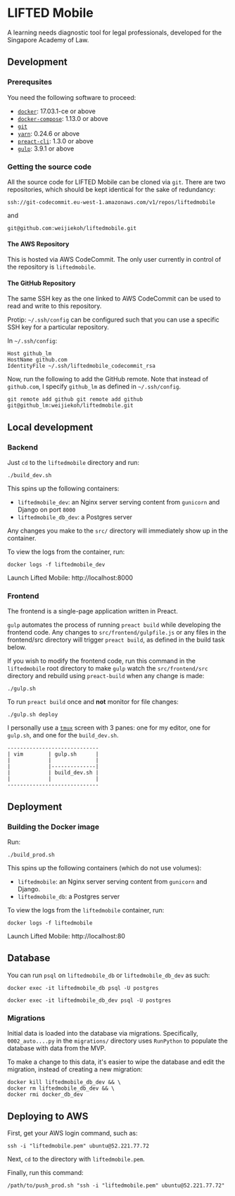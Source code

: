 # LIFTED Mobile

A learning needs diagnostic tool for legal professionals, developed for the
Singapore Academy of Law.

## Development

### Prerequsites

You need the following software to proceed:

- [`docker`](https://www.docker.com/community-edition): 17.03.1-ce or above
- [`docker-compose`](https://docs.docker.com/compose/install/): 1.13.0 or above
- [`git`](https://git-scm.com/)
- [`yarn`](https://yarnpkg.com/en/): 0.24.6 or above
- [`preact-cli`](https://github.com/developit/preact-cli): 1.3.0 or above
- [`gulp`](http://gulpjs.com/): 3.9.1 or above

### Getting the source code

All the source code for LIFTED Mobile can be cloned via `git`. There are two
repositories, which should be kept identical for the sake of redundancy:

`ssh://git-codecommit.eu-west-1.amazonaws.com/v1/repos/liftedmobile`

and

`git@github.com:weijiekoh/liftedmobile.git`

#### The AWS Repository

This is hosted via AWS CodeCommit. The only user currently in control of the
repository is `liftedmobile`.

#### The GitHub Repository

The same SSH key as the one linked to AWS CodeCommit can be used to read and
write to this repository.

Protip: `~/.ssh/config` can be configured such that you can use a specific SSH
key for a particular repository.


In `~/.ssh/config`:
```
Host github_lm
HostName github.com
IdentityFile ~/.ssh/liftedmobile_codecommit_rsa
```

Now, run the following to add the GitHub remote. Note that instead of `github.com`, I specify `github_lm` as defined in `~/.ssh/config`.

```
git remote add github git remote add github git@github_lm:weijiekoh/liftedmobile.git
```


## Local development

### Backend 
Just `cd` to the `liftedmobile` directory and run:

```
./build_dev.sh
```

This spins up the following containers:
- `liftedmobile_dev`: an Nginx server serving content from `gunicorn` and
  Django on port `8000`
- `liftedmobile_db_dev`: a Postgres server

Any changes you make to the `src/` directory will immediately show up in the
container.


To view the logs from the container, run:

```
docker logs -f liftedmobile_dev
```

Launch Lifted Mobile: http://localhost:8000

### Frontend

The frontend is a single-page application written in Preact. 

`gulp` automates the process of running `preact build` while developing the
frontend code. Any changes to `src/frontend/gulpfile.js` or any files in the
frontend/src directory will trigger `preact build`, as defined in the build
task below.

If you wish to modify the frontend code, run this command in the `liftedmobile`
root directory to make `gulp` watch the `src/frontend/src` directory and
rebuild using `preact-build` when any change is made:

```
./gulp.sh
```

To run `preact build` once and **not** monitor for file changes:

```
./gulp.sh deploy
```

I personally use a [`tmux`](https://tmux.github.io/) screen with 3 panes: one
for my editor, one for `gulp.sh`, and one for the `build_dev.sh`.

```
-----------------------------
| vim        | gulp.sh      |
|            |              |
|            |--------------|
|            | build_dev.sh |
|            |              |
-----------------------------
```


## Deployment

### Building the Docker image

Run:

```
./build_prod.sh
```

This spins up the following containers (which do not use volumes):
- `liftedmobile`: an Nginx server serving content from `gunicorn` and Django.
- `liftedmobile_db`: a Postgres server

To view the logs from the `liftedmobile` container, run:

```
docker logs -f liftedmobile
```

Launch Lifted Mobile: http://localhost:80

## Database

You can run `psql` on `liftedmobile_db` or `liftedmobile_db_dev` as such:

```
docker exec -it liftedmobile_db psql -U postgres
```

```
docker exec -it liftedmobile_db_dev psql -U postgres
```

### Migrations

Initial data is loaded into the database via migrations. Specifically, 
`0002_auto....py` in the `migrations/` directory uses `RunPython`
to populate the database with data from the MVP.

To make a change to this data, it's easier to wipe the database and edit the
migration, instead of creating a new migration:

```
docker kill liftedmobile_db_dev && \
docker rm liftedmobile_db_dev && \
docker rmi docker_db_dev
```

## Deploying to AWS

First, get your AWS login command, such as:

```
ssh -i "liftedmobile.pem" ubuntu@52.221.77.72
```

Next, `cd` to the directory with `liftedmobile.pem`.

Finally, run this command:

```
/path/to/push_prod.sh "ssh -i "liftedmobile.pem" ubuntu@52.221.77.72"
```
